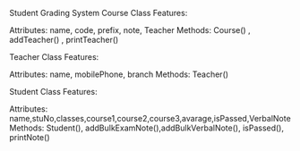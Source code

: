 
Student Grading System
Course Class Features:

Attributes: name, code, prefix, note, Teacher
Methods: Course() , addTeacher() , printTeacher()

Teacher Class Features:

Attributes: name, mobilePhone, branch
Methods: Teacher()

Student Class Features:

Attributes: name,stuNo,classes,course1,course2,course3,avarage,isPassed,VerbalNote
Methods: Student(), addBulkExamNote(),addBulkVerbalNote(), isPassed(), printNote()